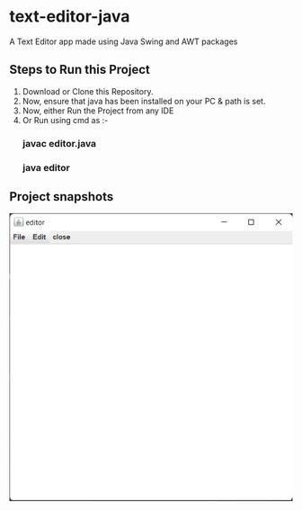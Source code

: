 # text-editor-java
A Text Editor app made using Java Swing and AWT packages

## Steps to Run this Project
1. Download or Clone this Repository. 
2. Now, ensure that java has been installed on your PC & path is set.
3. Now, either Run the Project from any IDE
4. Or Run using cmd as :- 
    ### javac editor.java
    ### java editor
    
## Project snapshots
![](text_editor_snap.jpg)
